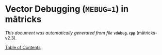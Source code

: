 
# Vector Debugging (`MEBUG=1`) in mātricks
_This document was automatically generated from file_ **`vdebug.cpp`** (mātricks-v2.3).


[Table of Contents](README.md)
